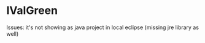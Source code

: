 # IValGreen
Issues: it's not showing as java project in local eclipse (missing jre library as well) 
